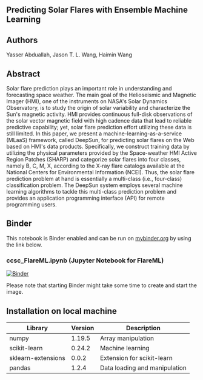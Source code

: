 ## Predicting Solar Flares with Ensemble Machine Learning<br>

## Authors
Yasser Abduallah, Jason T. L. Wang, Haimin Wang

## Abstract
<p>Solar flare prediction plays an important role in understanding and forecasting space weather. The main goal of the Helioseismic and Magnetic Imager (HMI), one of the instruments on NASA's Solar Dynamics Observatory, is to study the origin of solar variability and characterize the Sun's magnetic activity. HMI provides continuous full-disk observations of the solar vector magnetic field with high cadence data that lead to reliable predictive capability; yet, solar flare prediction effort utilizing these data is still limited. In this paper, we present a machine-learning-as-a-service (MLaaS) framework, called DeepSun, for predicting solar flares on the Web based on HMI's data products. Specifically, we construct training data by utilizing the physical parameters provided by the Space-weather HMI Active Region Patches (SHARP) and categorize solar flares into four classes, namely B, C, M, X, according to the X-ray flare catalogs available at the National Centers for Environmental Information (NCEI). Thus, the solar flare prediction problem at hand is essentially a multi-class (i.e., four-class) classification problem. The DeepSun system employs several machine learning algorithms to tackle this multi-class prediction problem and provides an application programming interface (API) for remote programming users.</p>

## Binder

This notebook is Binder enabled and can be run on [mybinder.org](https://mybinder.org/) by using the link below.


### ccsc_FlareML.ipynb (Jupyter Notebook for FlareML)
[![Binder](https://mybinder.org/badge_logo.svg)](https://mybinder.org/v2/gh/ccsc-tools/FlareML/HEAD?labpath=ccsc_FlareML.ipynb)

Please note that starting Binder might take some time to create and start the image.


## Installation on local machine

|Library | Version   | Description  |
|---|---|---|
|numpy| 1.19.5| Array manipulation|
|scikit-learn| 0.24.2| Machine learning|
| sklearn-extensions | 0.0.2  | Extension for scikit-learn |
| pandas|1.2.4| Data loading and manipulation|
